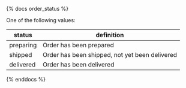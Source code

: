 {% docs order_status %}

One of the following values:

| status         | definition                                       |
|----------------|--------------------------------------------------|
| preparing      | Order has been prepared                          |
| shipped        | Order has been shipped, not yet been delivered   |
| delivered      | Order has been delivered                         |

{% enddocs %}
